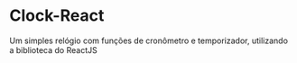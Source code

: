 # Clock-React
Um simples relógio com funções de cronômetro e temporizador, utilizando a biblioteca do ReactJS 
